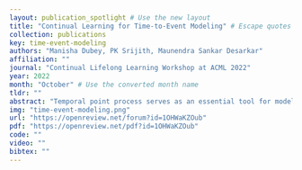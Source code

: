 ```yaml
---
layout: publication_spotlight # Use the new layout
title: "Continual Learning for Time-to-Event Modeling" # Escape quotes in title
collection: publications
key: time-event-modeling
authors: "Manisha Dubey, PK Srijith, Maunendra Sankar Desarkar"
affiliation: ""
journal: "Continual Lifelong Learning Workshop at ACML 2022"
year: 2022
month: "October" # Use the converted month name
tldr: ""
abstract: "Temporal point process serves as an essential tool for modeling time-to-event data in continuous time space. Despite having massive amounts of event sequence data from various domains like social media, healthcare etc., real world application of temporal point process are not capable of thriving in continually evolving environment with minimal supervision while retaining previously learnt knowledge. To tackle this, we propose HyperHawkes, a hypernetwork based continually learning temporal point process for continuous modeling of time-to-event sequences with minimal forgetting. We demonstrate the application of the proposed framework through our experiments on two real-world datasets."
img: "time-event-modeling.png"
url: "https://openreview.net/forum?id=1OHWaKZOub"
pdf: "https://openreview.net/pdf?id=1OHWaKZOub"
code: ""
video: ""
bibtex: ""
---
```

